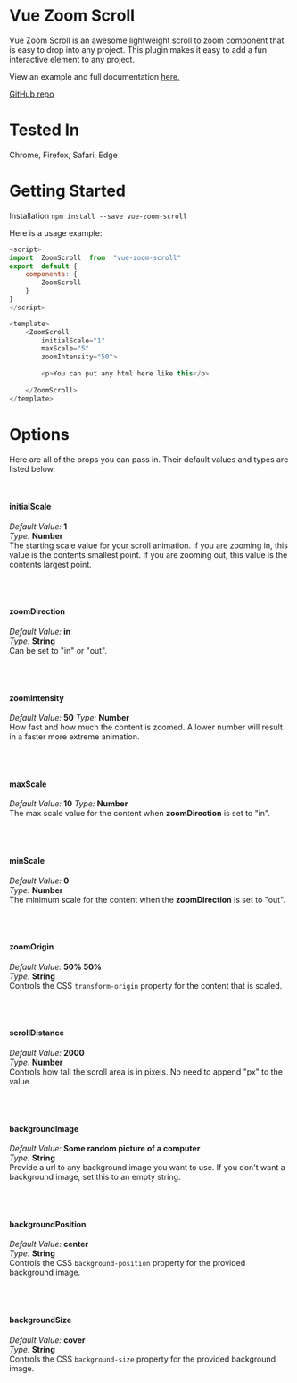 # Vue Zoom Scroll

Vue Zoom Scroll is an awesome lightweight scroll to zoom component that is easy to drop into any project. This plugin makes it easy to add a fun interactive element to any project. 

View an example and full documentation [here.](https://lucas-hugdahl.github.io/Vue-Zoom-Scroll/)  

[GitHub repo](https://github.com/lucas-hugdahl/Vue-Zoom-Scroll) 

# Tested In
Chrome, Firefox, Safari, Edge


# Getting Started
Installation
`npm install --save vue-zoom-scroll`


Here is a usage example:

```javascript
<script> 
import  ZoomScroll  from  "vue-zoom-scroll"
export  default {
	components: {
		ZoomScroll
	}
}
</script>

<template>
	<ZoomScroll
		initialScale="1"
		maxScale="5"
		zoomIntensity="50">
	
		<p>You can put any html here like this</p>
		
	</ZoomScroll>
</template>
```

# Options

Here are all of the props you can pass in. Their default values and types are listed below.

<br/>

#### initialScale   
*Default Value:*  **1**  
*Type:*  **Number**  
The starting scale value for your scroll animation. If you are zooming in, this value is the contents smallest point. If you are zooming out, this value is the contents largest point.

<br/>
<br/>

#### zoomDirection  
*Default Value:*  **in**  
*Type:*  **String**  
Can be set to "in" or "out".    

<br/>
<br/>

#### zoomIntensity  
*Default Value:*  **50** 
*Type:*  **Number**   
How fast and how much the content is zoomed. A lower number will result in a faster more extreme animation.     

<br/>
<br/>

#### maxScale  
*Default Value:*  **10**
*Type:*  **Number**    
The max scale value for the content when **zoomDirection** is set to "in".     

<br/>
<br/>

#### minScale  
*Default Value:*  **0**  
*Type:*  **Number**  
The minimum scale for the content when the **zoomDirection** is set to "out".    

<br/>
<br/>

#### zoomOrigin  
*Default Value:* **50% 50%**  
*Type:*  **String**   
Controls the CSS `transform-origin` property for the content that is scaled.     

<br/>
<br/>

#### scrollDistance  
*Default Value:* **2000**  
*Type:*  **Number**  
Controls how tall the scroll area is in pixels. No need to append "px" to the value.    

<br/>
<br/>

#### backgroundImage   
*Default Value:* **Some random picture of a computer**  
*Type:*  **String**  
Provide a url to any background image you want to use. If you don't want a background image, set this to an empty string.     

<br/>
<br/>

#### backgroundPosition  
*Default Value:*  **center**  
*Type:*  **String**  
Controls the CSS `background-position` property for the provided background image.     

<br/>
<br/>

#### backgroundSize   
*Default Value:* **cover**  
*Type:*  **String**  
Controls the CSS `background-size` property for the provided background image.     

